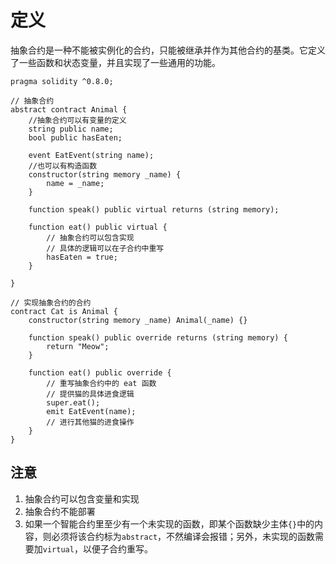 # 定义
抽象合约是一种不能被实例化的合约，只能被继承并作为其他合约的基类。它定义了一些函数和状态变量，并且实现了一些通用的功能。


```sol
pragma solidity ^0.8.0;

// 抽象合约
abstract contract Animal {
    //抽象合约可以有变量的定义
    string public name;
    bool public hasEaten;

    event EatEvent(string name);
    //也可以有构造函数
    constructor(string memory _name) {
        name = _name;
    }
    
    function speak() public virtual returns (string memory);
    
    function eat() public virtual {
        // 抽象合约可以包含实现
        // 具体的逻辑可以在子合约中重写
        hasEaten = true;
    }
    
}

// 实现抽象合约的合约
contract Cat is Animal {
    constructor(string memory _name) Animal(_name) {}
    
    function speak() public override returns (string memory) {
        return "Meow";
    }
    
    function eat() public override {
        // 重写抽象合约中的 eat 函数
        // 提供猫的具体进食逻辑
        super.eat();
        emit EatEvent(name);
        // 进行其他猫的进食操作
    }
}
```
## 注意
1. 抽象合约可以包含变量和实现
2. 抽象合约不能部署
3. 如果一个智能合约里至少有一个未实现的函数，即某个函数缺少主体`{}`中的内容，则必须将该合约标为`abstract`，不然编译会报错；另外，未实现的函数需要加`virtual`，以便子合约重写。